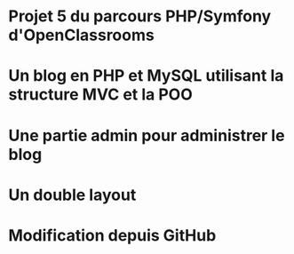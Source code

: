 # Projet 5 du parcours PHP/Symfony d'OpenClassrooms
# Un blog en PHP et MySQL utilisant la structure MVC et la POO
# Une partie admin pour administrer le blog
# Un double layout
# Modification depuis GitHub
